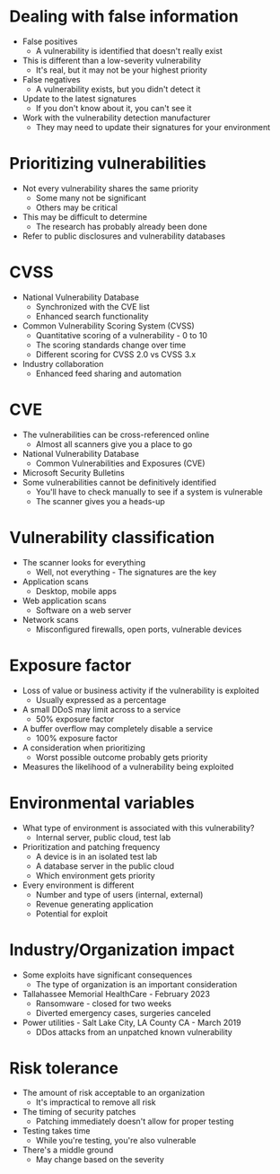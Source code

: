 # Dealing with false information
- False positives
	- A vulnerability is identified that doesn't really exist
- This is different than a low-severity vulnerability
	- It's real, but it may not be your highest priority
- False negatives
	- A vulnerability exists, but you didn't detect it
- Update to the latest signatures
	- If you don't know about it, you can't see it
- Work with the vulnerability detection manufacturer
	- They may need to update their signatures for your environment
# Prioritizing vulnerabilities
- Not every vulnerability shares the same priority
	- Some many not be significant
	- Others may be critical
- This may be difficult to determine
	- The research has probably already been done
- Refer to public disclosures and vulnerability databases
# CVSS
- National Vulnerability Database
	- Synchronized with the CVE list
	- Enhanced search functionality
- Common Vulnerability Scoring System (CVSS)
	- Quantitative scoring of a vulnerability - 0 to 10
	- The scoring standards change over time
	- Different scoring for CVSS 2.0 vs CVSS 3.x
- Industry collaboration
	- Enhanced feed sharing and automation
# CVE
- The vulnerabilities can be cross-referenced online
	- Almost all scanners give you a place to go
- National Vulnerability Database
	- Common Vulnerabilities and Exposures (CVE)
- Microsoft Security Bulletins
- Some vulnerabilities cannot be definitively identified
	- You'll have to check manually to see if a system is vulnerable
	- The scanner gives you a heads-up
# Vulnerability classification
- The scanner looks for everything
	- Well, not everything - The signatures are the key
- Application scans
	- Desktop, mobile apps
- Web application scans
	- Software on a web server
- Network scans
	- Misconfigured firewalls, open ports, vulnerable devices
# Exposure factor
- Loss of value or business activity if the vulnerability is exploited
	- Usually expressed as a percentage
- A small DDoS may limit across to a service
	- 50% exposure factor
- A buffer overflow may completely disable a service
	- 100% exposure factor
- A consideration when prioritizing
	- Worst possible outcome probably gets priority
- Measures the likelihood of a vulnerability being exploited
# Environmental variables
- What type of environment is associated with this vulnerability?
	- Internal server, public cloud, test lab
- Prioritization and patching frequency
	- A device is in an isolated test lab
	- A database server in the public cloud
	- Which environment gets priority
- Every environment is different
	- Number and type of users (internal, external)
	- Revenue generating application
	- Potential for exploit
# Industry/Organization impact
- Some exploits have significant consequences
	- The type of organization is an important consideration
- Tallahassee Memorial HealthCare - February 2023
	- Ransomware - closed for two weeks
	- Diverted emergency cases, surgeries canceled
- Power utilities - Salt Lake City, LA County CA - March 2019
	- DDos attacks from an unpatched known vulnerability
# Risk tolerance
- The amount of risk acceptable to an organization
	- It's impractical to remove all risk
- The timing of security patches
	- Patching immediately doesn't allow for proper testing
- Testing takes time
	- While you're testing, you're also vulnerable
- There's a middle ground
	- May change based on the severity
